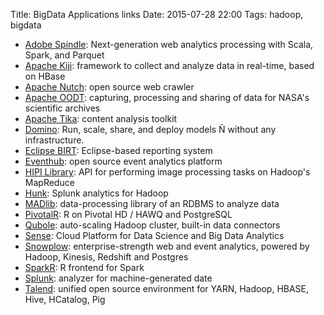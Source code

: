 Title: BigData Applications links
Date: 2015-07-28 22:00
Tags: hadoop, bigdata

- [Adobe Spindle](https://github.com/adobe-research/spindle): Next-generation web analytics processing with Scala, Spark, and Parquet
- [Apache Kiji](http://www.kiji.org/): framework to collect and analyze data in real-time, based on HBase
- [Apache Nutch](http://nutch.apache.org/): open source web crawler
- [Apache OODT](http://oodt.apache.org/): capturing, processing and sharing of data for NASA's scientific archives
- [Apache Tika](https://tika.apache.org/): content analysis toolkit
- [Domino](http://www.dominoup.com/): Run, scale, share, and deploy models Ñ without any infrastructure.
- [Eclipse BIRT](http://www.eclipse.org/birt/): Eclipse-based reporting system
- [Eventhub](https://github.com/Codecademy/EventHub): open source event analytics platform
- [HIPI Library](http://hipi.cs.virginia.edu/): API for performing image processing tasks on Hadoop's MapReduce
- [Hunk](http://www.splunk.com/download/hunk): Splunk analytics for Hadoop
- [MADlib](http://madlib.net/community/): data-processing library of an RDBMS to analyze data
- [PivotalR](https://github.com/gopivotal/PivotalR): R on Pivotal HD / HAWQ and PostgreSQL
- [Qubole](http://www.qubole.com/): auto-scaling Hadoop cluster, built-in data connectors
- [Sense](https://senseplatform.com/): Cloud Platform for Data Science and Big Data Analytics
- [Snowplow](https://github.com/snowplow/snowplow): enterprise-strength web and event analytics, powered by Hadoop, Kinesis, Redshift and Postgres
- [SparkR](http://amplab-extras.github.io/SparkR-pkg/): R frontend for Spark
- [Splunk](http://www.splunk.com/): analyzer for machine-generated date
- [Talend](http://www.talend.com/products/big-data): unified open source environment for YARN, Hadoop, HBASE, Hive, HCatalog, Pig

